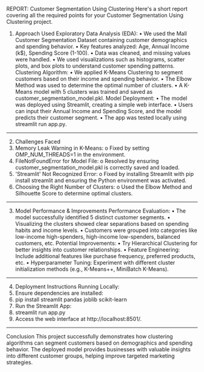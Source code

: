 REPORT:
 Customer Segmentation Using Clustering
Here's a short report covering all the required points for your Customer Segmentation Using Clustering project. 
1. Approach Used
Exploratory Data Analysis (EDA):
•	We used the Mall Customer Segmentation Dataset containing customer demographics and spending behavior.
•	Key features analyzed: Age, Annual Income (k$), Spending Score (1-100).
•	Data was cleaned, and missing values were handled.
•	We used visualizations such as histograms, scatter plots, and box plots to understand customer spending patterns.
Clustering Algorithm:
•	We applied K-Means Clustering to segment customers based on their income and spending behavior.
•	The Elbow Method was used to determine the optimal number of clusters.
•	A K-Means model with 5 clusters was trained and saved as customer_segmentation_model.pkl.
Model Deployment:
•	The model was deployed using Streamlit, creating a simple web interface.
•	Users can input their Annual Income and Spending Score, and the model predicts their customer segment.
•	The app was tested locally using streamlit run app.py.
________________________________________
2. Challenges Faced
1.	Memory Leak Warning in K-Means: 
o	Fixed by setting OMP_NUM_THREADS=1 in the environment.
2.	FileNotFoundError for Model File: 
o	Resolved by ensuring customer_segmentation_model.pkl is correctly saved and loaded.
3.	'Streamlit' Not Recognized Error: 
o	Fixed by installing Streamlit with pip install streamlit and ensuring the Python environment was activated.
4.	Choosing the Right Number of Clusters: 
o	Used the Elbow Method and Silhouette Score to determine optimal clusters.
________________________________________
3. Model Performance & Improvements
Performance Evaluation:
•	The model successfully identified 5 distinct customer segments.
•	Visualizing the clusters showed clear separations based on spending habits and income levels.
•	Customers were grouped into categories like low-income high-spenders, high-income low-spenders, balanced customers, etc.
Potential Improvements:
•	Try Hierarchical Clustering for better insights into customer relationships.
•	Feature Engineering: Include additional features like purchase frequency, preferred products, etc.
•	Hyperparameter Tuning: Experiment with different cluster initialization methods (e.g., K-Means++, MiniBatch K-Means).
________________________________________
4. Deployment Instructions
Running Locally:
1.	Ensure dependencies are installed: 
2.	pip install streamlit pandas joblib scikit-learn
3.	Run the Streamlit App: 
4.	streamlit run app.py
5.	Access the web interface at http://localhost:8501/.
________________________________________
Conclusion
This project successfully demonstrates how clustering algorithms can segment customers based on demographics and spending behavior. The deployed model provides businesses with valuable insights into different customer groups, helping improve targeted marketing strategies.
